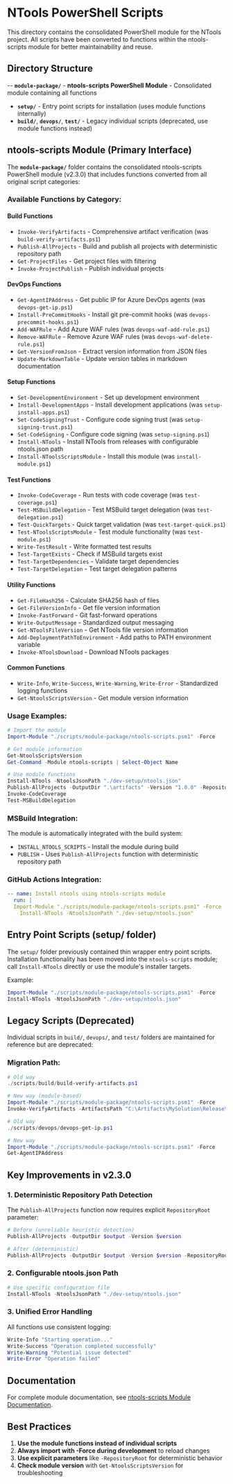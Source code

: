 # NTools PowerShell Scripts

This directory contains the consolidated PowerShell module for the NTools project. All scripts have been converted to functions within the ntools-scripts module for better maintainability and reuse.

## Directory Structure

-- **`module-package/`** - **ntools-scripts PowerShell Module** - Consolidated module containing all functions
- **`setup/`** - Entry point scripts for installation (uses module functions internally)
- **`build/`**, **`devops/`**, **`test/`** - Legacy individual scripts (deprecated, use module functions instead)

## ntools-scripts Module (Primary Interface)

The **`module-package/`** folder contains the consolidated ntools-scripts PowerShell module (v2.3.0) that includes functions converted from all original script categories:

### Available Functions by Category:

#### Build Functions
- `Invoke-VerifyArtifacts` - Comprehensive artifact verification (was `build-verify-artifacts.ps1`)
- `Publish-AllProjects` - Build and publish all projects with deterministic repository path
- `Get-ProjectFiles` - Get project files with filtering
- `Invoke-ProjectPublish` - Publish individual projects

#### DevOps Functions  
- `Get-AgentIPAddress` - Get public IP for Azure DevOps agents (was `devops-get-ip.ps1`)
- `Install-PreCommitHooks` - Install git pre-commit hooks (was `devops-precommit-hooks.ps1`)
- `Add-WAFRule` - Add Azure WAF rules (was `devops-waf-add-rule.ps1`)
- `Remove-WAFRule` - Remove Azure WAF rules (was `devops-waf-delete-rule.ps1`)
- `Get-VersionFromJson` - Extract version information from JSON files
- `Update-MarkdownTable` - Update version tables in markdown documentation

#### Setup Functions
- `Set-DevelopmentEnvironment` - Set up development environment 
- `Install-DevelopmentApps` - Install development applications (was `setup-install-apps.ps1`)
- `Set-CodeSigningTrust` - Configure code signing trust (was `setup-signing-trust.ps1`)
- `Set-CodeSigning` - Configure code signing (was `setup-signing.ps1`)
- `Install-NTools` - Install NTools from releases with configurable ntools.json path
- `Install-NToolsScriptsModule` - Install this module (was `install-module.ps1`)

#### Test Functions
- `Invoke-CodeCoverage` - Run tests with code coverage (was `test-coverage.ps1`)
- `Test-MSBuildDelegation` - Test MSBuild target delegation (was `test-delegation.ps1`)
- `Test-QuickTargets` - Quick target validation (was `test-target-quick.ps1`)
- `Test-NToolsScriptsModule` - Test module functionality (was `test-module.ps1`)
- `Write-TestResult` - Write formatted test results
- `Test-TargetExists` - Check if MSBuild targets exist
- `Test-TargetDependencies` - Validate target dependencies
- `Test-TargetDelegation` - Test target delegation patterns

#### Utility Functions
- `Get-FileHash256` - Calculate SHA256 hash of files
- `Get-FileVersionInfo` - Get file version information
- `Invoke-FastForward` - Git fast-forward operations
- `Write-OutputMessage` - Standardized output messaging
- `Get-NToolsFileVersion` - Get NTools file version information
- `Add-DeploymentPathToEnvironment` - Add paths to PATH environment variable
- `Invoke-NToolsDownload` - Download NTools packages

#### Common Functions
- `Write-Info`, `Write-Success`, `Write-Warning`, `Write-Error` - Standardized logging functions
- `Get-NtoolsScriptsVersion` - Get module version information

### Usage Examples:

```powershell
# Import the module
Import-Module "./scripts/module-package/ntools-scripts.psm1" -Force

# Get module information
Get-NtoolsScriptsVersion
Get-Command -Module ntools-scripts | Select-Object Name

# Use module functions
Install-NTools -NtoolsJsonPath "./dev-setup/ntools.json"
Publish-AllProjects -OutputDir ".\artifacts" -Version "1.0.0" -RepositoryRoot (Get-Location)
Invoke-CodeCoverage
Test-MSBuildDelegation
```

### MSBuild Integration:
The module is automatically integrated with the build system:
- `INSTALL_NTOOLS_SCRIPTS` - Install the module during build
- `PUBLISH` - Uses `Publish-AllProjects` function with deterministic repository path

### GitHub Actions Integration:
```yaml
-- name: Install ntools using ntools-scripts module
  run: |
  Import-Module "./scripts/module-package/ntools-scripts.psm1" -Force
    Install-NTools -NtoolsJsonPath "./dev-setup/ntools.json"
```

## Entry Point Scripts (setup/ folder)

The `setup/` folder previously contained thin wrapper entry point scripts. Installation functionality has been moved into the `ntools-scripts` module; call `Install-NTools` directly or use the module's installer targets.

Example:

```powershell
Import-Module "./scripts/module-package/ntools-scripts.psm1" -Force
Install-NTools -NtoolsJsonPath "./dev-setup/ntools.json"
```

## Legacy Scripts (Deprecated)

Individual scripts in `build/`, `devops/`, and `test/` folders are maintained for reference but are deprecated:

### Migration Path:
```powershell
# Old way
./scripts/build/build-verify-artifacts.ps1

# New way (module-based)
Import-Module "./scripts/module-package/ntools-scripts.psm1" -Force
Invoke-VerifyArtifacts -ArtifactsPath "C:\Artifacts\MySolution\Release\1.2.3" -ProductVersion "1.2.3"

# Old way  
./scripts/devops/devops-get-ip.ps1

# New way
Import-Module "./scripts/module-package/ntools-scripts.psm1" -Force
Get-AgentIPAddress
```

## Key Improvements in v2.3.0

### 1. Deterministic Repository Path Detection
The `Publish-AllProjects` function now requires explicit `RepositoryRoot` parameter:
```powershell
# Before (unreliable heuristic detection)
Publish-AllProjects -OutputDir $output -Version $version

# After (deterministic)
Publish-AllProjects -OutputDir $output -Version $version -RepositoryRoot $repoRoot
```

### 2. Configurable ntools.json Path
```powershell
# Use specific configuration file
Install-NTools -NtoolsJsonPath "./dev-setup/ntools.json"
```

### 3. Unified Error Handling
All functions use consistent logging:
```powershell
Write-Info "Starting operation..."
Write-Success "Operation completed successfully"
Write-Warning "Potential issue detected"
Write-Error "Operation failed"
```

## Documentation

For complete module documentation, see [ntools-scripts Module Documentation](../docs/ntools/ntools-scripts-module.md).

## Best Practices

1. **Use the module functions instead of individual scripts**
2. **Always import with -Force during development** to reload changes
3. **Use explicit parameters** like `-RepositoryRoot` for deterministic behavior
4. **Check module version** with `Get-NtoolsScriptsVersion` for troubleshooting